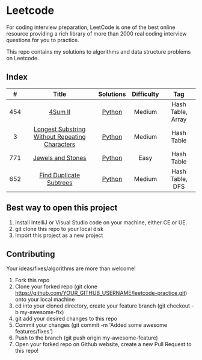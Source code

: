 # Leetcode 
For coding interview preparation, LeetCode is one of the best online resource providing a rich library of more than 2000 real coding interview questions for you to practice. 

This repo contains my solutions to algorithms and data structure problems on Leetcode. 

## Index

|     #    |                             Title                            |    Solutions    |    Difficulty   |                 Tag                 |
|:--------:|:------------------------------------------------------------:|:---------------:|:---------------:|:-----------------------------------:|
| 454      | [4Sum II](https://leetcode.com/problems/4sum-ii/)            | [Python](https://github.com/kushkul/leetcode-practice/blob/master/python/_454.py) |      Medium     | Hash Table, Array                   |
| 3        | [Longest Substring Without Repeating Characters](https://leetcode.com/problems/longest-substring-without-repeating-characters/) | [Python](https://github.com/kushkul/leetcode-practice/blob/master/python/_3.py) | Medium | Hash Table   |
| 771      | [Jewels and Stones](https://leetcode.com/problems/jewels-and-stones/)  | [Python](https://github.com/kushkul/leetcode-practice/blob/master/python/_771.py)   | Easy | Hash Table  |
| 652      | [Find Duplicate Subtrees](https://leetcode.com/problems/find-duplicate-subtrees/) | [Python](https://github.com/kushkul/leetcode-practice/blob/master/python/_652.py) | Medium | Hash Table, DFS |


## Best way to open this project
1. Install IntelliJ or Visual Studio code on your machine, either CE or UE.
2. git clone this repo to your local disk
3. Import this project as a new project


## Contributing

Your ideas/fixes/algorithms are more than welcome!
1. Fork this repo
2. Clone your forked repo (git clone https://github.com/YOUR_GITHUB_USERNAME/leetcode-practice.git) onto your local machine
3. cd into your cloned directory, create your feature branch (git checkout -b my-awesome-fix)
4. git add your desired changes to this repo
5. Commit your changes (git commit -m 'Added some awesome features/fixes')
6. Push to the branch (git push origin my-awesome-feature)
7. Open your forked repo on Github website, create a new Pull Request to this repo!
